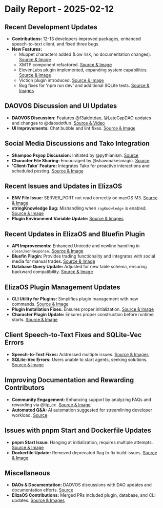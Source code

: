 # Daily Report - 2025-02-12

## Recent Development Updates
- **Contributions:** 12-13 developers improved packages, enhanced speech-to-text client, and fixed three bugs.
- **New Features:**
  - Muppet characters added (Low risk, no documentation changes). [Source & Image](https://github.com/elizaOS/eliza/pull/3430)
  - XMTP component refactored. [Source & Image](https://github.com/elizaOS/eliza/pull/3426)
  - ElevenLabs plugin implemented, expanding system capabilities. [Source & Image](https://github.com/elizaOS/eliza/pull/3452)
  - Viction plugin introduced. [Source & Image](https://github.com/elizaOS/eliza/pull/3455)
  - Bug fixes for 'npm run dev' and additional SQLite tests. [Source & Images](https://github.com/elizaOS/eliza/pull/3446)

## DAOVOS Discussion and UI Updates
- **DAOVOS Discussion:** Features @f3aidotdao, @LateCapDAO updates and changes to @daosdotfun. [Source & Video](https://twitter.com/daosdotfun/status/1889751322154377349)
- **UI Improvements:** Chat bubble and lint fixes. [Source & Image](https://github.com/elizaOS/eliza/pull/3437)

## Social Media Discussions and Tako Integration
- **Shampoo Psyop Discussion:** Initiated by @pythianism. [Source](https://twitter.com/dankvr/status/1889684029458309582)
- **Character File Sharing:** Encouraged by @shawmakesmagic. [Source](https://twitter.com/shawmakesmagic/status/1889541506349822295)
- **'Client-Tako' Feature:** Integrates Tako for proactive interactions and scheduled posting. [Source & Image](https://github.com/elizaOS/eliza/pull/3433)

## Recent Issues and Updates in ElizaOS
- **ENV File Issue:** SERVER_PORT not read correctly on macOS M3. [Source & Image](https://github.com/elizaOS/eliza/issues/3449)
- **stringKnowledge Bug:** Mishandling when `ragKnowledge` is enabled. [Source & Image](https://github.com/elizaOS/eliza/issues/3434)
- **Plugin Environment Variable Update:** [Source & Images](https://github.com/elizaOS/eliza/pull/3457)

## Recent Updates in ElizaOS and Bluefin Plugin
- **API Improvements:** Enhanced Unicode and newline handling in `cleanJsonResponse`. [Source & Image](https://github.com/elizaOS/eliza/pull/3442)
- **Bluefin Plugin:** Provides trading functionality and integrates with social media for manual trades. [Source & Image](https://github.com/elizaOS/eliza/pull/3427)
- **Database Query Update:** Adjusted for new table schema, ensuring backward compatibility. [Source & Image](https://github.com/elizaOS/eliza/pull/3459)

## ElizaOS Plugin Management Updates
- **CLI Utility for Plugins:** Simplifies plugin management with new commands. [Source & Image](https://github.com/elizaOS/eliza/pull/3429)
- **Plugin Installation Fixes:** Ensures proper initialization. [Source & Image](https://github.com/elizaOS/eliza/pull/3451)
- **Character Plugin Update:** Ensures proper construction before runtime starts. [Source & Image](https://github.com/elizaOS/eliza/pull/3458)

## Client Speech-to-Text Fixes and SQLite-Vec Errors
- **Speech-to-Text Fixes:** Addressed multiple issues. [Source & Images](https://github.com/elizaOS/eliza/pull/3461)
- **SQLite-Vec Errors:** Users unable to start agents, seeking solutions. [Source & Image](https://github.com/elizaOS/eliza/issues/3464)

## Improving Documentation and Rewarding Contributors
- **Community Engagement:** Enhancing support by analyzing FAQs and rewarding via @tip_cc. [Source & Image](https://twitter.com/dankvr/status/1889748375840473600)
- **Automated Q&A:** AI automation suggested for streamlining developer workload. [Source](https://twitter.com/dankvr/status/1889745112625770917)

## Issues with pnpm Start and Dockerfile Updates
- **pnpm Start Issue:** Hanging at initialization, requires multiple attempts. [Source & Image](https://github.com/elizaOS/eliza/issues/3448)
- **Dockerfile Update:** Removed deprecated flag to fix build issues. [Source & Image](https://github.com/elizaOS/eliza/pull/3428)

## Miscellaneous
- **DAOs & Documentation:** DAOVOS discussions with DAO updates and documentation efforts. [Source](https://twitter.com/daosdotfun/status/1889751322154377349)
- **ElizaOS Contributions:** Merged PRs included plugin, database, and CLI updates. [Source & Images](https://github.com/elizaOS/eliza/pull/3452)
